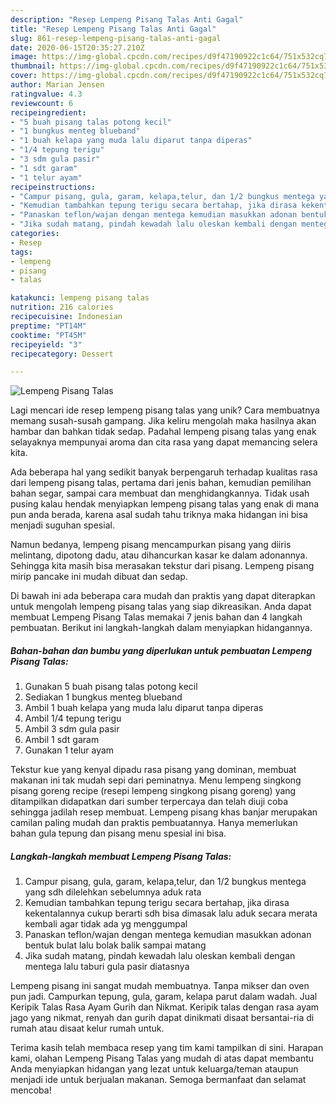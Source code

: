 ```yaml
---
description: "Resep Lempeng Pisang Talas Anti Gagal"
title: "Resep Lempeng Pisang Talas Anti Gagal"
slug: 861-resep-lempeng-pisang-talas-anti-gagal
date: 2020-06-15T20:35:27.210Z
image: https://img-global.cpcdn.com/recipes/d9f47190922c1c64/751x532cq70/lempeng-pisang-talas-foto-resep-utama.jpg
thumbnail: https://img-global.cpcdn.com/recipes/d9f47190922c1c64/751x532cq70/lempeng-pisang-talas-foto-resep-utama.jpg
cover: https://img-global.cpcdn.com/recipes/d9f47190922c1c64/751x532cq70/lempeng-pisang-talas-foto-resep-utama.jpg
author: Marian Jensen
ratingvalue: 4.3
reviewcount: 6
recipeingredient:
- "5 buah pisang talas potong kecil"
- "1 bungkus menteg blueband"
- "1 buah kelapa yang muda lalu diparut tanpa diperas"
- "1/4 tepung terigu"
- "3 sdm gula pasir"
- "1 sdt garam"
- "1 telur ayam"
recipeinstructions:
- "Campur pisang, gula, garam, kelapa,telur, dan 1/2 bungkus mentega yang sdh dilelehkan sebelumnya aduk rata"
- "Kemudian tambahkan tepung terigu secara bertahap, jika dirasa kekentalannya cukup berarti sdh bisa dimasak lalu aduk secara merata kembali agar tidak ada yg menggumpal"
- "Panaskan teflon/wajan dengan mentega kemudian masukkan adonan bentuk bulat lalu bolak balik sampai matang"
- "Jika sudah matang, pindah kewadah lalu oleskan kembali dengan mentega lalu taburi gula pasir diatasnya"
categories:
- Resep
tags:
- lempeng
- pisang
- talas

katakunci: lempeng pisang talas 
nutrition: 216 calories
recipecuisine: Indonesian
preptime: "PT14M"
cooktime: "PT45M"
recipeyield: "3"
recipecategory: Dessert

---
```



![Lempeng Pisang Talas](https://img-global.cpcdn.com/recipes/d9f47190922c1c64/751x532cq70/lempeng-pisang-talas-foto-resep-utama.jpg)

Lagi mencari ide resep lempeng pisang talas yang unik? Cara membuatnya memang susah-susah gampang. Jika keliru mengolah maka hasilnya akan hambar dan bahkan tidak sedap. Padahal lempeng pisang talas yang enak selayaknya mempunyai aroma dan cita rasa yang dapat memancing selera kita.

Ada beberapa hal yang sedikit banyak berpengaruh terhadap kualitas rasa dari lempeng pisang talas, pertama dari jenis bahan, kemudian pemilihan bahan segar, sampai cara membuat dan menghidangkannya. Tidak usah pusing kalau hendak menyiapkan lempeng pisang talas yang enak di mana pun anda berada, karena asal sudah tahu triknya maka hidangan ini bisa menjadi suguhan spesial.

Namun bedanya, lempeng pisang mencampurkan pisang yang diiris melintang, dipotong dadu, atau dihancurkan kasar ke dalam adonannya. Sehingga kita masih bisa merasakan tekstur dari pisang. Lempeng pisang mirip pancake ini mudah dibuat dan sedap.


Di bawah ini ada beberapa cara mudah dan praktis yang dapat diterapkan untuk mengolah lempeng pisang talas yang siap dikreasikan. Anda dapat membuat Lempeng Pisang Talas memakai 7 jenis bahan dan 4 langkah pembuatan. Berikut ini langkah-langkah dalam menyiapkan hidangannya.

<!--inarticleads1-->

##### Bahan-bahan dan bumbu yang diperlukan untuk pembuatan Lempeng Pisang Talas:

1. Gunakan 5 buah pisang talas potong kecil
1. Sediakan 1 bungkus menteg blueband
1. Ambil 1 buah kelapa yang muda lalu diparut tanpa diperas
1. Ambil 1/4 tepung terigu
1. Ambil 3 sdm gula pasir
1. Ambil 1 sdt garam
1. Gunakan 1 telur ayam


Tekstur kue yang kenyal dipadu rasa pisang yang dominan, membuat makanan ini tak mudah sepi dari peminatnya. Menu lempeng singkong pisang goreng recipe (resepi lempeng singkong pisang goreng) yang ditampilkan didapatkan dari sumber terpercaya dan telah diuji coba sehingga jadilah resep membuat. Lempeng pisang khas banjar merupakan camilan paling mudah dan praktis pembuatannya. Hanya memerlukan bahan gula tepung dan pisang menu spesial ini bisa. 

<!--inarticleads2-->

##### Langkah-langkah membuat Lempeng Pisang Talas:

1. Campur pisang, gula, garam, kelapa,telur, dan 1/2 bungkus mentega yang sdh dilelehkan sebelumnya aduk rata
1. Kemudian tambahkan tepung terigu secara bertahap, jika dirasa kekentalannya cukup berarti sdh bisa dimasak lalu aduk secara merata kembali agar tidak ada yg menggumpal
1. Panaskan teflon/wajan dengan mentega kemudian masukkan adonan bentuk bulat lalu bolak balik sampai matang
1. Jika sudah matang, pindah kewadah lalu oleskan kembali dengan mentega lalu taburi gula pasir diatasnya


Lempeng pisang ini sangat mudah membuatnya. Tanpa mikser dan oven pun jadi. Campurkan tepung, gula, garam, kelapa parut dalam wadah. Jual Keripik Talas Rasa Ayam Gurih dan Nikmat. Keripik talas dengan rasa ayam jago yang nikmat, renyah dan gurih dapat dinikmati disaat bersantai-ria di rumah atau disaat kelur rumah untuk. 

Terima kasih telah membaca resep yang tim kami tampilkan di sini. Harapan kami, olahan Lempeng Pisang Talas yang mudah di atas dapat membantu Anda menyiapkan hidangan yang lezat untuk keluarga/teman ataupun menjadi ide untuk berjualan makanan. Semoga bermanfaat dan selamat mencoba!
